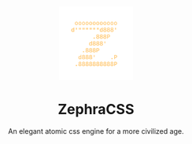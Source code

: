 <div align="center">
    <img alt="Zephra Logo" width="150" src="https://raw.githubusercontent.com/zephracss/.github/main/assets/logo-transparent.png" />
    <h1>ZephraCSS</h1>
</div>

<p align="center">An elegant atomic css engine for a more civilized age.</p>
